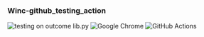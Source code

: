 ### Winc-github_testing_action

![testing on outcome lib.py](https://github.com/hwk246/Winc-github_testing_action/actions/workflows/run-test.yml/badge.svg)
![Google Chrome](https://img.shields.io/badge/Google%20Chrome-4285F4?style=for-the-badge&logo=GoogleChrome&logoColor=white)
![GitHub Actions](https://img.shields.io/badge/github%20actions-%232671E5.svg?style=for-the-badge&logo=githubactions&logoColor=white)
